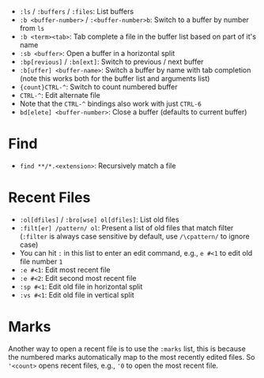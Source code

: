 - `:ls` / `:buffers` / `:files`: List buffers
- `:b <buffer-number>` / `:<buffer-number>b`: Switch to a buffer by number from `ls`
- `:b <term><tab>`: Tab complete a file in the buffer list based on part of it's name
- `:sb <buffer>`: Open a buffer in a horizontal split
- `:bp[revious]` / `:bn[ext]`: Switch to previous / next buffer
- `:b[uffer] <buffer-name>`: Switch a buffer by name with tab completion (note this works both for the buffer list and arguments list)
- `{count}CTRL-^`: Switch to count numbered buffer
- `CTRL-^`: Edit alternate file
- Note that the `CTRL-^` bindings also work with just `CTRL-6`
- `bd[elete] <buffer-number>`: Close a buffer (defaults to current buffer)

# Find

- `find **/*.<extension>`: Recursively match a file

# Recent Files

- `:ol[dfiles]` / `:bro[wse] ol[dfiles]`: List old files
- `:filt[er] /pattern/ ol`: Present a list of old files that match filter (`:filter` is always case sensitive by default, use `/\cpattern/` to ignore case)
- You can hit `:` in this list to enter an edit command, e.g., `e #<1` to edit old file number `1`
- `:e #<1`: Edit most recent file
- `:e #<2`: Edit second most recent file
- `:sp #<1`: Edit old file in horizontal split
- `:vs #<1`: Edit old file in vertical split

# Marks

Another way to open a recent file is to use the `:marks` list, this is because the numbered marks automatically map to the most recently edited files. So `'<count>` opens recent files, e.g., `'0` to open the most recent file.
